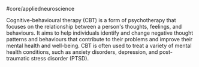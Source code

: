 #core/appliedneuroscience

Cognitive-behavioural therapy (CBT) is a form of psychotherapy that focuses on the relationship between a person's thoughts, feelings, and behaviours. It aims to help individuals identify and change negative thought patterns and behaviours that contribute to their problems and improve their mental health and well-being. CBT is often used to treat a variety of mental health conditions, such as anxiety disorders, depression, and post-traumatic stress disorder (PTSD).
